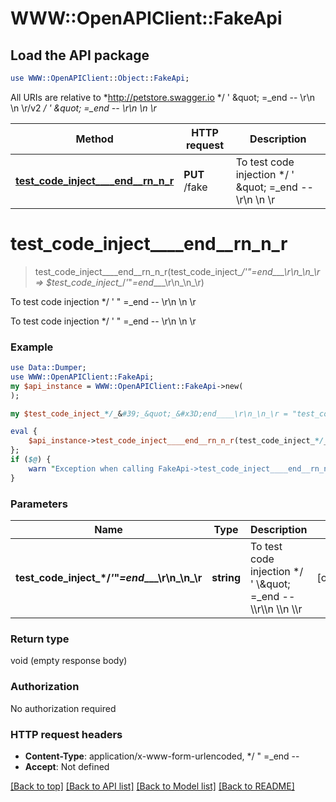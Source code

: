 # WWW::OpenAPIClient::FakeApi

## Load the API package
```perl
use WWW::OpenAPIClient::Object::FakeApi;
```

All URIs are relative to *http://petstore.swagger.io */ &#39; \&quot; &#x3D;_end -- \\r\\n \\n \\r/v2 */ &#39; \&quot; &#x3D;_end -- \\r\\n \\n \\r*

Method | HTTP request | Description
------------- | ------------- | -------------
[**test_code_inject____end__rn_n_r**](FakeApi.md#test_code_inject____end__rn_n_r) | **PUT** /fake | To test code injection */ &#39; \&quot; &#x3D;_end -- \\r\\n \\n \\r


# **test_code_inject____end__rn_n_r**
> test_code_inject____end__rn_n_r(test_code_inject_*/_&#39;_&quot;_&#x3D;end____\r\n_\n_\r => $test_code_inject_*/_&#39;_&quot;_&#x3D;end____\r\n_\n_\r)

To test code injection */ ' \" =_end -- \\r\\n \\n \\r

To test code injection */ ' \" =_end -- \\r\\n \\n \\r

### Example 
```perl
use Data::Dumper;
use WWW::OpenAPIClient::FakeApi;
my $api_instance = WWW::OpenAPIClient::FakeApi->new(
);

my $test_code_inject_*/_&#39;_&quot;_&#x3D;end____\r\n_\n_\r = "test_code_inject_*/_'_\"_=_end____\\r\\n_\\n_\\r_example"; # string | To test code injection */ ' \\\" =_end -- \\\\r\\\\n \\\\n \\\\r

eval { 
    $api_instance->test_code_inject____end__rn_n_r(test_code_inject_*/_&#39;_&quot;_&#x3D;end____\r\n_\n_\r => $test_code_inject_*/_&#39;_&quot;_&#x3D;end____\r\n_\n_\r);
};
if ($@) {
    warn "Exception when calling FakeApi->test_code_inject____end__rn_n_r: $@\n";
}
```

### Parameters

Name | Type | Description  | Notes
------------- | ------------- | ------------- | -------------
 **test_code_inject_*/_&#39;_&quot;_&#x3D;end____\r\n_\n_\r** | **string**| To test code injection */ &#39; \\\&quot; &#x3D;_end -- \\\\r\\\\n \\\\n \\\\r | [optional] 

### Return type

void (empty response body)

### Authorization

No authorization required

### HTTP request headers

 - **Content-Type**: application/x-www-form-urlencoded, */  \" =_end --       
 - **Accept**: Not defined

[[Back to top]](#) [[Back to API list]](../README.md#documentation-for-api-endpoints) [[Back to Model list]](../README.md#documentation-for-models) [[Back to README]](../README.md)

